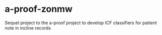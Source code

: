 # a-proof-zonmw
Sequel project to the a-proof project to develop ICF classifiers for patient note in incline records
